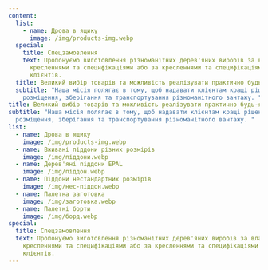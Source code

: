 ```yaml
---
content:
  list:
    - name: Дрова в ящику
      image: /img/products-img.webp
  special:
    title: Спецзамовлення
    text: Пропонуємо виготовлення різноманітних дерев'яних виробів за власними
      кресленнями та специфікаціями або за кресленнями та специфікаціями наших
      клієнтів.
  title: Великий вибір товарів та можливість реалізувати практично будь-яке замовлення
  subtitle: "Наша місія полягає в тому, щоб надавати клієнтам кращі рішення для
    розміщення, зберігання та транспортування різноманітного вантажу. "
title: Великий вибір товарів та можливість реалізувати практично будь-яке замовлення
subtitle: "Наша місія полягає в тому, щоб надавати клієнтам кращі рішення для
  розміщення, зберігання та транспортування різноманітного вантажу. "
list:
  - name: Дрова в ящику
    image: /img/products-img.webp
  - name: Вживані піддони різних розмірів
    image: /img/піддони.webp
  - name: Дерев'яні піддони EPAL
    image: /img/піддон.webp
  - name: Піддони нестандартних розмірів
    image: /img/нес-піддон.webp
  - name: Палетна заготовка
    image: /img/заготовка.webp
  - name: Палетні борти
    image: /img/борд.webp
special:
  title: Спецзамовлення
  text: Пропонуємо виготовлення різноманітних дерев'яних виробів за власними
    кресленнями та специфікаціями або за кресленнями та специфікаціями наших
    клієнтів.
---
```

